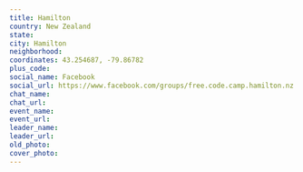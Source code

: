 ```yaml
---
title: Hamilton
country: New Zealand
state: 
city: Hamilton
neighborhood: 
coordinates: 43.254687, -79.86782
plus_code:
social_name: Facebook
social_url: https://www.facebook.com/groups/free.code.camp.hamilton.nz
chat_name:
chat_url:
event_name:
event_url:
leader_name:
leader_url:
old_photo: 
cover_photo:
---
```

